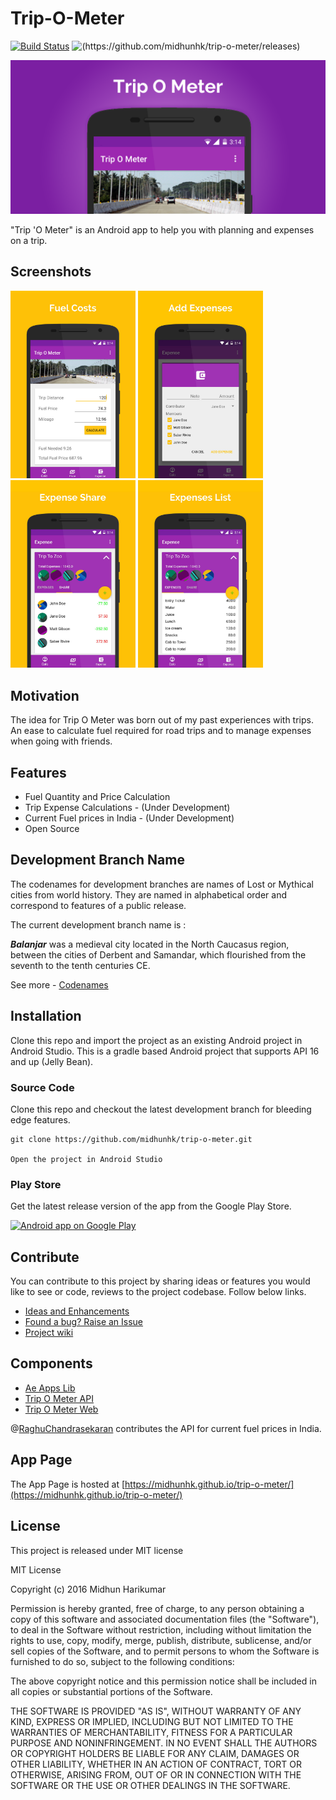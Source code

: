 Trip-O-Meter
=================================
[![Build Status](https://travis-ci.org/midhunhk/trip-o-meter.svg?branch=master)](https://travis-ci.org/midhunhk/trip-o-meter) ![(https://github.com/midhunhk/trip-o-meter/releases)](https://img.shields.io/badge/version-2.0.19-9C27B0.svg)

<img alt="Trip O Meter" src="/resources/promotional/feature_graphic_v2.png" width="820"/>

"Trip 'O Meter" is an Android app to help you with planning and expenses on a trip.

## Screenshots
<img alt="Trip O Meter" src="/resources/promotional/fuel_costs.jpg" width="200"/> <img alt="Trip O Meter" src="/resources/promotional/expense_add.jpg" width="200"/> <img alt="Trip O Meter" src="/resources/promotional/expense_share.jpg" width="200"/> <img alt="Trip O Meter" src="/resources/promotional/expense_items.jpg" width="200"/>

## Motivation
The idea for Trip O Meter was born out of my past experiences with trips. An ease to calculate fuel required for road trips and to manage expenses when going with friends.

## Features
- Fuel Quantity and Price Calculation
- Trip Expense Calculations - (Under Development)
- Current Fuel prices in India - (Under Development)
- Open Source

## Development Branch Name
The codenames for development branches are names of Lost or Mythical cities from world history. They are named in alphabetical order and correspond to features of a public release. 

The current development branch name is :

***Balanjar*** was a medieval city located in the North Caucasus region, between the cities of Derbent and Samandar, which flourished from the seventh to the tenth centuries CE.

See more - [Codenames](https://github.com/midhunhk/trip-o-meter/wiki/Codenames)

## Installation
Clone this repo and import the project as an existing Android project in Android Studio. This is a gradle based Android project that supports API 16 and up (Jelly Bean).

### Source Code
Clone this repo and checkout the latest development branch for bleeding edge features.

```
git clone https://github.com/midhunhk/trip-o-meter.git

Open the project in Android Studio
```

### Play Store
Get the latest release version of the app from the Google Play Store.

  <a class="btn btn-large" href="https://play.google.com/store/apps/details?id=com.ae.apps.tripmeter" title="Android app on Google Play">
	  <img alt="Android app on Google Play" src="https://developer.android.com/images/brand/en_app_rgb_wo_45.png">
	</a>

[](https://play.google.com/store/apps/details?id=com.ae.apps.tripmeter)

## Contribute
You can contribute to this project by sharing ideas or features you would like to see or code, reviews to the project codebase. Follow below links.

- [Ideas and Enhancements](https://github.com/midhunhk/trip-o-meter/projects/1)  
- [Found a bug? Raise an Issue](https://github.com/midhunhk/trip-o-meter/issues)  
- [Project wiki](https://github.com/midhunhk/trip-o-meter/wiki)

## Components
* [Ae Apps Lib](https://github.com/midhunhk/ae-apps-library)
* [Trip O Meter API](https://github.com/RaghuChandrasekaran/trip-o-meter-api) 
* [Trip O Meter Web](https://github.com/RaghuChandrasekaran/trip-o-meter-web)

@[RaghuChandrasekaran](https://github.com/RaghuChandrasekaran) contributes the API for current fuel prices in India.

## App Page
The App Page is hosted at [https://midhunhk.github.io/trip-o-meter/](https://midhunhk.github.io/trip-o-meter/)

## License
This project is released under MIT license

MIT License

Copyright (c) 2016 Midhun Harikumar

Permission is hereby granted, free of charge, to any person obtaining a copy
of this software and associated documentation files (the "Software"), to deal
in the Software without restriction, including without limitation the rights
to use, copy, modify, merge, publish, distribute, sublicense, and/or sell
copies of the Software, and to permit persons to whom the Software is
furnished to do so, subject to the following conditions:

The above copyright notice and this permission notice shall be included in all
copies or substantial portions of the Software.

THE SOFTWARE IS PROVIDED "AS IS", WITHOUT WARRANTY OF ANY KIND, EXPRESS OR
IMPLIED, INCLUDING BUT NOT LIMITED TO THE WARRANTIES OF MERCHANTABILITY,
FITNESS FOR A PARTICULAR PURPOSE AND NONINFRINGEMENT. IN NO EVENT SHALL THE
AUTHORS OR COPYRIGHT HOLDERS BE LIABLE FOR ANY CLAIM, DAMAGES OR OTHER
LIABILITY, WHETHER IN AN ACTION OF CONTRACT, TORT OR OTHERWISE, ARISING FROM,
OUT OF OR IN CONNECTION WITH THE SOFTWARE OR THE USE OR OTHER DEALINGS IN THE
SOFTWARE.
